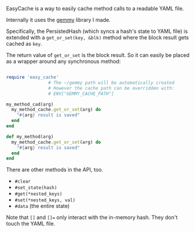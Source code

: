 EasyCache is a way to easily cache method calls to a readable YAML file.

Internally it uses the [gemmy](http://github.com/maxpleaner/gemmy) library I made.

Specifically, the PersistedHash (which syncs a hash's state to YAML file) is
extended with a `get_or_set(key, &blk)` method where the block result gets cached as `key`.

The return value of `get_or_set` is the block result. So it can easily be placed as a wrapper
around any synchronous method:

```rb

require 'easy_cache'
                # The ~/gemmy path will be automatically created
                # However the cache path can be overridden with:
                # ENV["GEMMY_CACHE_PATH"]

my_method_cad(arg)
  my_method_cache.get_or_set(arg) do
    "#{arg} result is saved" 
  end
end

def my_method(arg)
  my_method_cache.get_or_set(arg) do
    "#{arg} result is saved"
  end
end
```

There are other methods in the API, too.

- `#clear`
- `#set_state(hash)`
- `#get(*nested_keys)`
- `#set(*nested_keys, val)`
- `#data` (the entire state)

Note that `[]` and `[]=` only interact with the in-memory hash. They don't touch the YAML file.



